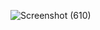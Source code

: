 ![Screenshot (610)](https://github.com/user-attachments/assets/d4384216-34bb-46d1-bc0d-124addfcc485)

